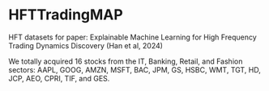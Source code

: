 # HFTTradingMAP
HFT datasets for paper: Explainable Machine Learning for High Frequency Trading Dynamics Discovery (Han et al, 2024)

We totally acquired 16 stocks from the IT, Banking, Retail, and Fashion sectors: AAPL, GOOG, AMZN, MSFT, BAC, JPM, GS, HSBC, WMT, TGT, HD, JCP, AEO, CPRI, TIF, and GES.
